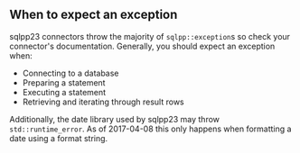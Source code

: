 ## When to expect an exception

sqlpp23 connectors throw the majority of `sqlpp::exception`s so check your connector's documentation. Generally, you should expect an exception when:

-  Connecting to a database
-  Preparing a statement
-  Executing a statement
-  Retrieving and iterating through result rows

Additionally, the date library used by sqlpp23 may throw `std::runtime_error`. As of 2017-04-08 this only happens when formatting a date using a format string.